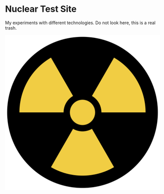# Nuclear Test Site

My experiments with different technologies.
Do not look here, this is a real trash.

![logo](https://raw.githubusercontent.com/slagovskiy/Nuclear-Test-Site/master/nuclear.png)
